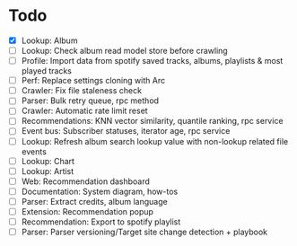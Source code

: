 # Todo

- [x] Lookup: Album
- [ ] Lookup: Check album read model store before crawling
- [ ] Profile: Import data from spotify saved tracks, albums, playlists & most played tracks
- [ ] Perf: Replace settings cloning with Arc
- [ ] Crawler: Fix file staleness check
- [ ] Parser: Bulk retry queue, rpc method
- [ ] Crawler: Automatic rate limit reset
- [ ] Recommendations: KNN vector similarity, quantile ranking, rpc service
- [ ] Event bus: Subscriber statuses, iterator age, rpc service
- [ ] Lookup: Refresh album search lookup value with non-lookup related file events
- [ ] Lookup: Chart
- [ ] Lookup: Artist
- [ ] Web: Recommendation dashboard
- [ ] Documentation: System diagram, how-tos
- [ ] Parser: Extract credits, album language
- [ ] Extension: Recommendation popup
- [ ] Recommendation: Export to spotify playlist
- [ ] Parser: Parser versioning/Target site change detection + playbook
